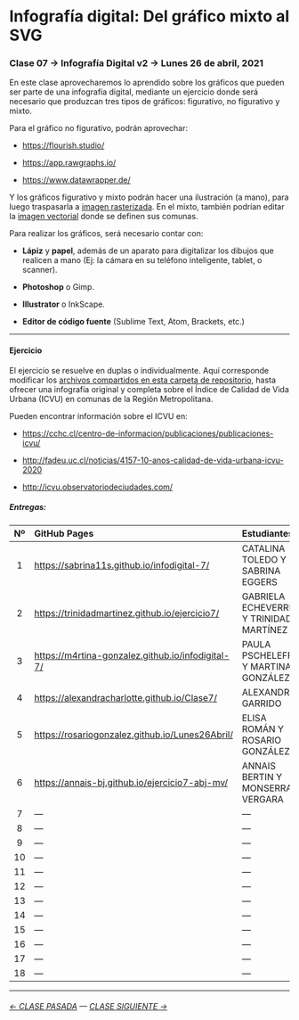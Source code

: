 # Infografía digital: Del gráfico mixto al SVG

### Clase 07 → Infografía Digital v2 → Lunes 26 de abril, 2021

En este clase aprovecharemos lo aprendido sobre los gráficos que pueden ser parte de una infografía digital, mediante un ejercicio donde será necesario que produzcan tres tipos de gráficos: figurativo, no figurativo y mixto. 

Para el gráfico no figurativo, podrán aprovechar:

- https://flourish.studio/ 

- https://app.rawgraphs.io/

- https://www.datawrapper.de/

Y los gráficos figurativo y mixto podrán hacer una ilustración (a mano), para luego traspasarla a [imagen rasterizada](https://helpx.adobe.com/es/photoshop-elements/key-concepts/raster-vector.html). En el mixto, también podrían editar la [imagen vectorial](https://helpx.adobe.com/es/photoshop-elements/key-concepts/raster-vector.html) donde se definen sus comunas.

Para realizar los gráficos, será necesario contar con:

- **Lápiz** y **papel**, además de un aparato para digitalizar los dibujos que realicen a mano (Ej: la cámara en su teléfono inteligente, tablet, o scanner). 

- **Photoshop** o Gimp.

- **Illustrator** o InkScape.

- **Editor de código fuente** (Sublime Text, Atom, Brackets, etc.)

- - - - - - - - - - 

#### Ejercicio

El ejercicio se resuelve en duplas o individualmente. Aquí corresponde modificar los [archivos compartidos en esta carpeta de repositorio](https://profesorfaco.github.io/dno075-2021-1/clase-07/), hasta ofrecer una infografía original y completa sobre el Índice de Calidad de Vida Urbana (ICVU) en comunas de la Región Metropolitana. 

Pueden encontrar información sobre el ICVU en:

- https://cchc.cl/centro-de-informacion/publicaciones/publicaciones-icvu/

- http://fadeu.uc.cl/noticias/4157-10-anos-calidad-de-vida-urbana-icvu-2020

- http://icvu.observatoriodeciudades.com/

##### Entregas:

| Nº    | GitHub Pages | Estudiantes    | 
|:-----:|:-------------|:---------------|
|  1    | https://sabrina11s.github.io/infodigital-7/ | CATALINA TOLEDO Y SABRINA EGGERS |
|  2    | https://trinidadmartinez.github.io/ejercicio7/ | GABRIELA ECHEVERRÍA Y TRINIDAD MARTÍNEZ |
|  3    | https://m4rtina-gonzalez.github.io/infodigital-7/ | PAULA PSCHELEFF Y MARTINA GONZÁLEZ |
|  4    | https://alexandracharlotte.github.io/Clase7/ | ALEXANDRA GARRIDO |
|  5    | https://rosariogonzalez.github.io/Lunes26Abril/ | ELISA ROMÁN Y ROSARIO GONZÁLEZ |
|  6    | https://annais-bj.github.io/ejercicio7-abj-mv/ | ANNAIS BERTIN Y MONSERRAT VERGARA |
|  7    | — | — |
|  8    | — | — |
|  9    | — | — |
|  10   | — | — |
|  11   | — | — |
|  12   | — | — |
|  13   | — | — |
|  14   | — | — |
|  15   | — | — |
|  16   | — | — |
|  17   | — | — |
|  18   | — | — |


- - - - - - - -

###### [← CLASE PASADA](https://github.com/profesorfaco/dno075-2021/tree/main/clase-06) — [CLASE SIGUIENTE →](https://github.com/profesorfaco/dno075-2021/tree/main/clase-08) 
